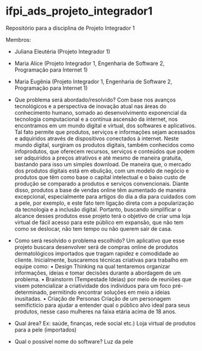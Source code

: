 # ifpi_ads_projeto_integrador1

Repositório para a disciplina de Projeto Integrador 1

Membros:
- Juliana Eleutéria (Projeto Integrador 1)
- Maria Alice (Projeto Integrador 1, Engenharia de Software 2, Programação para Internet 1)
- Maria Eugênia (Projeto Integrador 1, Engenharia de Software 2, Programação para Internet 1)

- Que problema será abordado/resolvido?
Com base nos avanços tecnológicos e a perspectiva de inovação atual nas áreas do conhecimento humano, somado ao desenvolvimento exponencial da tecnologia computacional e a contínua ascensão da internet, nos encontramos em um mundo digital e virtual, dos softwares e aplicativos. Tal fato permite que produtos, serviços e informações sejam acessados e adquiridos através de dispositivos conectados à internet. Neste mundo digital, surgiram os produtos digitais, também conhecidos como infoprodutos, que oferecem recursos, serviços e conteúdos que podem ser adquiridos a preços atrativos e até mesmo de maneira gratuita, bastando para isso um simples download. De maneira que, o mercado dos produtos digitais está em ebulição, com um modelo de negócio e produtos que têm como base o capital intelectual e o baixo custo de produção se comparado a produtos e serviços convencionais.
Diante disso, produtos a base de vendas online têm aumentado de maneira excepcional, especialmente para artigos do dia a dia para cuidados com a pele, por exemplo, e este fato tem ligação direta com a popularização da tecnologia e a inclusão digital. Portanto, buscando simplificar o alcance desses produtos esse projeto terá o objetivo de criar uma loja virtual de fácil acesso para este público em expansão, que não tem como se deslocar, não tem tempo ou não querem sair de casa. 
 
- Como será resolvido o problema escolhido?
Um aplicativo que esse projeto buscara desenvolver será de compras online de produtos dermatológicos importados que tragam rapidez e comodidade ao cliente.
Inicialmente, buscaremos técnicas criativas para trabalho em equipe como:
•	Design Thinking na qual tentaremos organizar informações, ideias e tomar decisões durante a abordagem de um problema.
•	Brainstorm (Tempestade Ideias) por meio de reuniões que visem potencializar a criatividade dos indivíduos para um foco pré-determinado, permitindo encontrar 
soluções em meio a ideias inusitadas. 
•	Criação de Personas Criação de um personagem semifictício para ajudar a entender qual o público alvo ideal para seus produtos, nesse caso mulheres na faixa 
etária acima de 18 anos.

- Qual área? Ex: saúde, finanças, rede social etc.)
Loja virtual de produtos para a pele (importados)

- Qual o possível nome do software?
Luz da pele
